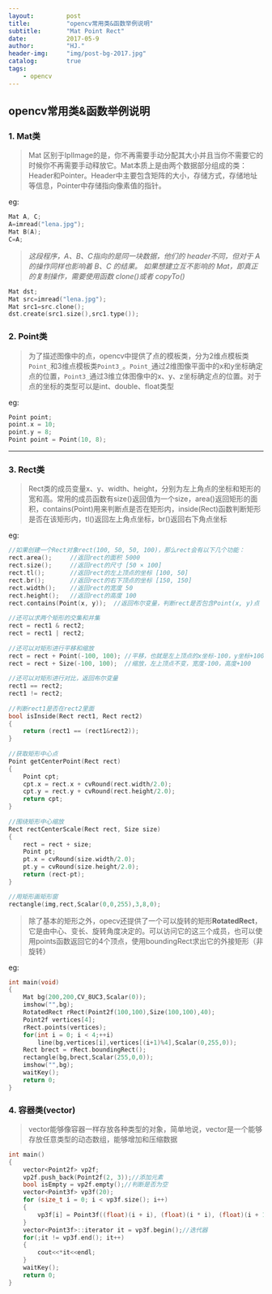 ```yaml
---
layout:         post
title:          "opencv常用类&函数举例说明"
subtitle:       "Mat Point Rect"
date:           2017-05-9
author:         "HJ."
header-img:     "img/post-bg-2017.jpg"
catalog:        true
tags:
    - opencv
---
```


## opencv常用类&函数举例说明

### 1. Mat类

> Mat 区别于IplImage的是，你不再需要手动分配其大小并且当你不需要它的时候你不再需要手动释放它。Mat本质上是由两个数据部分组成的类： Header和Pointer。Header中主要包含矩阵的大小，存储方式，存储地址等信息，Pointer中存储指向像素值的指针。

eg:
``` c++
Mat A, C; 
A=imread("lena.jpg");
Mat B(A); 
C=A;
```
>_这段程序，A、B、C指向的是同一块数据，他们的 header不同，但对于 A 的操作同样也影响着 B、C 的结果。
如果想建立互不影响的 Mat，即真正的复制操作，需要使用函数 clone()或者 copyTo()_

```c++
Mat dst;
Mat src=imread("lena.jpg");
Mat src1=src.clone();
dst.create(src1.size(),src1.type());
```
### 2. Point类

> 为了描述图像中的点，opencv中提供了点的模板类，分为2维点模板类`Point_`和3维点模板类`Point3_`。`Point_`通过2维图像平面中的x和y坐标确定点的位置，`Point3_`通过3维立体图像中的x、y、z坐标确定点的位置。对于点的坐标的类型可以是int、double、float类型

eg:
```c++
Point point;
point.x = 10;
point.y = 8;
Point point = Point(10, 8);
```

---
### 3. Rect类

> Rect类的成员变量x、y、width、height，分别为左上角点的坐标和矩形的宽和高。常用的成员函数有size()返回值为一个size，area()返回矩形的面积，contains(Point)用来判断点是否在矩形内，inside(Rect)函数判断矩形是否在该矩形内，tl()返回左上角点坐标，br()返回右下角点坐标

eg:
```c++
//如果创建一个Rect对象rect(100, 50, 50, 100)，那么rect会有以下几个功能：  
rect.area();     //返回rect的面积 5000  
rect.size();     //返回rect的尺寸 [50 × 100]  
rect.tl();       //返回rect的左上顶点的坐标 [100, 50]  
rect.br();       //返回rect的右下顶点的坐标 [150, 150]  
rect.width();    //返回rect的宽度 50  
rect.height();   //返回rect的高度 100  
rect.contains(Point(x, y));  //返回布尔变量，判断rect是否包含Point(x, y)点  
  
//还可以求两个矩形的交集和并集  
rect = rect1 & rect2;  
rect = rect1 | rect2;  
  
//还可以对矩形进行平移和缩放    
rect = rect + Point(-100, 100); //平移，也就是左上顶点的x坐标-100，y坐标+100  
rect = rect + Size(-100, 100);  //缩放，左上顶点不变，宽度-100，高度+100  
  
//还可以对矩形进行对比，返回布尔变量  
rect1 == rect2;  
rect1 != rect2;  
  
//判断rect1是否在rect2里面
bool isInside(Rect rect1, Rect rect2)  
{  
    return (rect1 == (rect1&rect2));  
}  
  
//获取矩形中心点  
Point getCenterPoint(Rect rect)  
{  
    Point cpt;  
    cpt.x = rect.x + cvRound(rect.width/2.0);  
    cpt.y = rect.y + cvRound(rect.height/2.0);  
    return cpt;  
}  
  
//围绕矩形中心缩放  
Rect rectCenterScale(Rect rect, Size size)  
{  
    rect = rect + size;   
    Point pt;  
    pt.x = cvRound(size.width/2.0);  
    pt.y = cvRound(size.height/2.0);  
    return (rect-pt);  
} 

//用矩形画矩形窗
rectangle(img,rect,Scalar(0,0,255),3,8,0);
```

>除了基本的矩形之外，opecv还提供了一个可以旋转的矩形**RotatedRect**，它是由中心、变长、旋转角度决定的。可以访问它的这三个成员，也可以使用points函数返回它的4个顶点，使用boundingRect求出它的外接矩形（非旋转）

eg:
```c++
int main(void)  
{  
    Mat bg(200,200,CV_8UC3,Scalar(0));  
    imshow("",bg);  
    RotatedRect rRect(Point2f(100,100),Size(100,100),40);   
    Point2f vertices[4];  
    rRect.points(vertices);  
    for(int i = 0; i < 4;++i)  
        line(bg,vertices[i],vertices[(i+1)%4],Scalar(0,255,0));  
    Rect brect = rRect.boundingRect();  
    rectangle(bg,brect,Scalar(255,0,0));  
    imshow("",bg);  
    waitKey();  
    return 0;  
}  
```

### 4. 容器类(vector)

>vector能够像容器一样存放各种类型的对象，简单地说，vector是一个能够存放任意类型的动态数组，能够增加和压缩数据

```c++
int main()  
{  
    vector<Point2f> vp2f;  
    vp2f.push_back(Point2f(2, 3));//添加元素 
    bool isEmpty = vp2f.empty();//判断是否为空
    vector<Point3f> vp3f(20); 
    for (size_t i = 0; i < vp3f.size(); i++)  
    {  
        vp3f[i] = Point3f((float)(i + i), (float)(i * i), (float)(i + 1));  
    }
    vector<Point3f>::iterator it = vp3f.begin();//迭代器  
    for(;it != vp3f.end(); it++)
    {
        cout<<*it<<endl;
    }
    waitKey();
    return 0;
}
```

 
